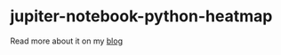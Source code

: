# jupiter-notebook-python-heatmap

Read more about it on my [blog](https://l33tsource.com/blog/2021/09/10/Heatmap/)
